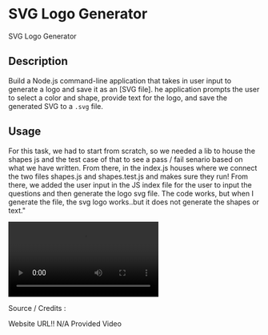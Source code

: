 # SVG Logo Generator

SVG Logo Generator

## Description

Build a Node.js command-line application that takes in user input to generate a logo and save it as an [SVG file]. he application prompts the user to select a color and shape, provide text for the logo, and save the generated SVG to a `.svg` file.

## Usage

For this task, we had to start from scratch, so we needed a lib to house the shapes js and the test case of that to see a pass / fail senario based on what we have written. From there, in the index.js houses where we connect the two files shapes.js and shapes.test.js and makes sure they run! From there, we added the user input in the JS index file for the user to input the questions and then generate the logo svg file. The code works, but when I generate the file, the svg logo works..but it does not generate the shapes or text."

![alt text](./SVG%20Logo%20Generator.mov)

Source / Credits :

Website URL!!
N/A Provided Video
